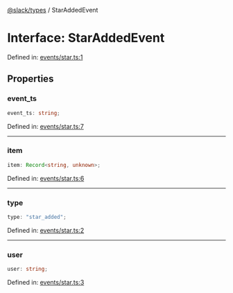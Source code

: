 [@slack/types](../index.md) / StarAddedEvent

# Interface: StarAddedEvent

Defined in: [events/star.ts:1](https://github.com/slackapi/node-slack-sdk/blob/main/packages/types/src/events/star.ts#L1)

## Properties

### event\_ts

```ts
event_ts: string;
```

Defined in: [events/star.ts:7](https://github.com/slackapi/node-slack-sdk/blob/main/packages/types/src/events/star.ts#L7)

***

### item

```ts
item: Record<string, unknown>;
```

Defined in: [events/star.ts:6](https://github.com/slackapi/node-slack-sdk/blob/main/packages/types/src/events/star.ts#L6)

***

### type

```ts
type: "star_added";
```

Defined in: [events/star.ts:2](https://github.com/slackapi/node-slack-sdk/blob/main/packages/types/src/events/star.ts#L2)

***

### user

```ts
user: string;
```

Defined in: [events/star.ts:3](https://github.com/slackapi/node-slack-sdk/blob/main/packages/types/src/events/star.ts#L3)
